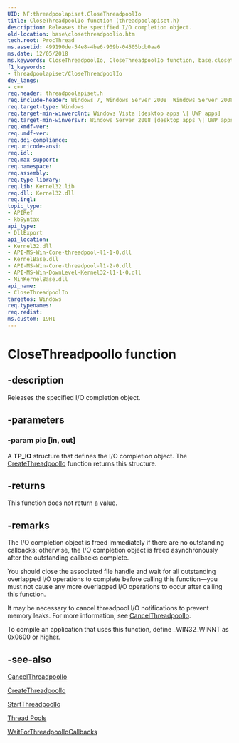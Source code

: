 ```yaml
---
UID: NF:threadpoolapiset.CloseThreadpoolIo
title: CloseThreadpoolIo function (threadpoolapiset.h)
description: Releases the specified I/O completion object.
old-location: base\closethreadpoolio.htm
tech.root: ProcThread
ms.assetid: 499190de-54e8-4be6-909b-04505bcb0aa6
ms.date: 12/05/2018
ms.keywords: CloseThreadpoolIo, CloseThreadpoolIo function, base.closethreadpoolio, threadpoolapiset/CloseThreadpoolIo, winbase/CloseThreadpoolIo
f1_keywords:
- threadpoolapiset/CloseThreadpoolIo
dev_langs:
- c++
req.header: threadpoolapiset.h
req.include-header: Windows 7, Windows Server 2008  Windows Server 2008 R2, Windows.h
req.target-type: Windows
req.target-min-winverclnt: Windows Vista [desktop apps \| UWP apps]
req.target-min-winversvr: Windows Server 2008 [desktop apps \| UWP apps]
req.kmdf-ver: 
req.umdf-ver: 
req.ddi-compliance: 
req.unicode-ansi: 
req.idl: 
req.max-support: 
req.namespace: 
req.assembly: 
req.type-library: 
req.lib: Kernel32.lib
req.dll: Kernel32.dll
req.irql: 
topic_type:
- APIRef
- kbSyntax
api_type:
- DllExport
api_location:
- Kernel32.dll
- API-MS-Win-Core-threadpool-l1-1-0.dll
- KernelBase.dll
- API-MS-Win-Core-threadpool-l1-2-0.dll
- API-MS-Win-DownLevel-Kernel32-l1-1-0.dll
- MinKernelBase.dll
api_name:
- CloseThreadpoolIo
targetos: Windows
req.typenames: 
req.redist: 
ms.custom: 19H1
---
```


# CloseThreadpoolIo function


## -description


Releases the specified I/O completion object.


## -parameters




### -param pio [in, out]

A <b>TP_IO</b> structure that defines the I/O completion object. The <a href="https://docs.microsoft.com/windows/desktop/api/threadpoolapiset/nf-threadpoolapiset-createthreadpoolio">CreateThreadpoolIo</a> function returns this structure.


## -returns



This function does not return a value.




## -remarks



The I/O completion object is freed immediately if there are no outstanding callbacks; otherwise, the I/O completion object is freed asynchronously after the outstanding callbacks complete. 

You should close the associated file handle and wait for all outstanding overlapped I/O operations to complete before calling this function—you must not cause any more overlapped I/O operations to occur after calling this function.

It may be necessary to cancel threadpool I/O notifications to prevent memory leaks. For more information, see <a href="https://docs.microsoft.com/windows/desktop/api/threadpoolapiset/nf-threadpoolapiset-cancelthreadpoolio">CancelThreadpoolIo</a>.

To compile an application that uses this function, define _WIN32_WINNT as 0x0600 or higher.




## -see-also




<a href="https://docs.microsoft.com/windows/desktop/api/threadpoolapiset/nf-threadpoolapiset-cancelthreadpoolio">CancelThreadpoolIo</a>



<a href="https://docs.microsoft.com/windows/desktop/api/threadpoolapiset/nf-threadpoolapiset-createthreadpoolio">CreateThreadpoolIo</a>



<a href="https://docs.microsoft.com/windows/desktop/api/threadpoolapiset/nf-threadpoolapiset-startthreadpoolio">StartThreadpoolIo</a>



<a href="https://docs.microsoft.com/windows/desktop/ProcThread/thread-pools">Thread Pools</a>



<a href="https://docs.microsoft.com/windows/desktop/api/threadpoolapiset/nf-threadpoolapiset-waitforthreadpooliocallbacks">WaitForThreadpoolIoCallbacks</a>
 

 

